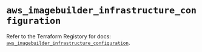 # `aws_imagebuilder_infrastructure_configuration`

Refer to the Terraform Registory for docs: [`aws_imagebuilder_infrastructure_configuration`](https://registry.terraform.io/providers/hashicorp/aws/5.6.2/docs/resources/imagebuilder_infrastructure_configuration).
